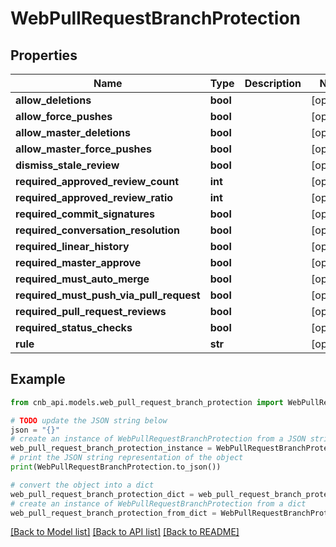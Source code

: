 # WebPullRequestBranchProtection


## Properties

Name | Type | Description | Notes
------------ | ------------- | ------------- | -------------
**allow_deletions** | **bool** |  | [optional] 
**allow_force_pushes** | **bool** |  | [optional] 
**allow_master_deletions** | **bool** |  | [optional] 
**allow_master_force_pushes** | **bool** |  | [optional] 
**dismiss_stale_review** | **bool** |  | [optional] 
**required_approved_review_count** | **int** |  | [optional] 
**required_approved_review_ratio** | **int** |  | [optional] 
**required_commit_signatures** | **bool** |  | [optional] 
**required_conversation_resolution** | **bool** |  | [optional] 
**required_linear_history** | **bool** |  | [optional] 
**required_master_approve** | **bool** |  | [optional] 
**required_must_auto_merge** | **bool** |  | [optional] 
**required_must_push_via_pull_request** | **bool** |  | [optional] 
**required_pull_request_reviews** | **bool** |  | [optional] 
**required_status_checks** | **bool** |  | [optional] 
**rule** | **str** |  | [optional] 

## Example

```python
from cnb_api.models.web_pull_request_branch_protection import WebPullRequestBranchProtection

# TODO update the JSON string below
json = "{}"
# create an instance of WebPullRequestBranchProtection from a JSON string
web_pull_request_branch_protection_instance = WebPullRequestBranchProtection.from_json(json)
# print the JSON string representation of the object
print(WebPullRequestBranchProtection.to_json())

# convert the object into a dict
web_pull_request_branch_protection_dict = web_pull_request_branch_protection_instance.to_dict()
# create an instance of WebPullRequestBranchProtection from a dict
web_pull_request_branch_protection_from_dict = WebPullRequestBranchProtection.from_dict(web_pull_request_branch_protection_dict)
```
[[Back to Model list]](../README.md#documentation-for-models) [[Back to API list]](../README.md#documentation-for-api-endpoints) [[Back to README]](../README.md)


